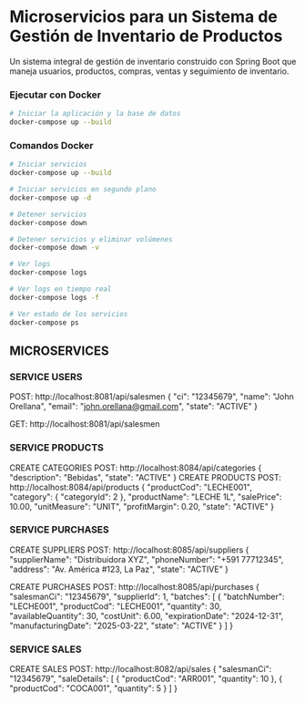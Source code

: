 
# Microservicios para un Sistema de Gestión de Inventario de Productos

Un sistema integral de gestión de inventario construido con Spring Boot que maneja usuarios, productos, compras, ventas y seguimiento de inventario.

### Ejecutar con Docker

```bash
# Iniciar la aplicación y la base de datos
docker-compose up --build
```

### Comandos Docker

```bash
# Iniciar servicios
docker-compose up --build

# Iniciar servicios en segundo plano
docker-compose up -d

# Detener servicios
docker-compose down

# Detener servicios y eliminar volúmenes
docker-compose down -v

# Ver logs
docker-compose logs

# Ver logs en tiempo real
docker-compose logs -f

# Ver estado de los servicios
docker-compose ps
```
## MICROSERVICES

### SERVICE USERS
POST: http://localhost:8081/api/salesmen
{
  "ci": "12345679",
  "name": "John Orellana",
  "email": "john.orellana@gmail.com",
  "state": "ACTIVE"
}

GET: http://localhost:8081/api/salesmen

### SERVICE PRODUCTS

CREATE CATEGORIES
POST: http://localhost:8084/api/categories
{
    "description": "Bebidas",
    "state": "ACTIVE"
}
CREATE PRODUCTS
POST: http://localhost:8084/api/products
{
    "productCod": "LECHE001",
    "category": {
        "categoryId": 2
    },
    "productName": "LECHE 1L",
    "salePrice": 10.00,
    "unitMeasure": "UNIT",
    "profitMargin": 0.20,
    "state": "ACTIVE"
}

### SERVICE PURCHASES

CREATE SUPPLIERS
POST: http://localhost:8085/api/suppliers
{
    "supplierName": "Distribuidora XYZ",
    "phoneNumber": "+591 77712345",
    "address": "Av. América #123, La Paz",
    "state": "ACTIVE"
}

CREATE PURCHASES
POST: http://localhost:8085/api/purchases
{
  "salesmanCi": "12345679",
  "supplierId": 1,
  "batches": [
    {
      "batchNumber": "LECHE001",
      "productCod": "LECHE001",
      "quantity": 30,
      "availableQuantity": 30,
      "costUnit": 6.00,
      "expirationDate": "2024-12-31",
      "manufacturingDate": "2025-03-22",
      "state": "ACTIVE"
    }
  ]
}

### SERVICE SALES

CREATE SALES
POST: http://localhost:8082/api/sales
{
    "salesmanCi": "12345679",
    "saleDetails": [
        {
            "productCod": "ARR001",
            "quantity": 10
        },
        {
            "productCod": "COCA001",
            "quantity": 5
        }
    ]
}
